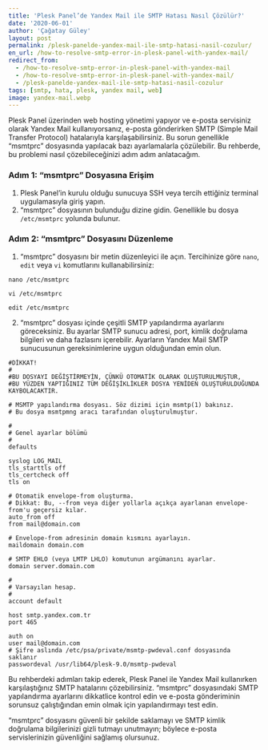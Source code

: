 ```yaml
---
title: 'Plesk Panel’de Yandex Mail ile SMTP Hatası Nasıl Çözülür?'
date: '2020-06-01'
author: 'Çağatay Güley'
layout: post
permalink: /plesk-panelde-yandex-mail-ile-smtp-hatasi-nasil-cozulur/
en_url: /how-to-resolve-smtp-error-in-plesk-panel-with-yandex-mail/
redirect_from:
  - /how-to-resolve-smtp-error-in-plesk-panel-with-yandex-mail
  - /how-to-resolve-smtp-error-in-plesk-panel-with-yandex-mail/
  - /plesk-panelde-yandex-mail-ile-smtp-hatasi-nasil-cozulur
tags: [smtp, hata, plesk, yandex mail, web]
image: yandex-mail.webp
---
```


Plesk Panel üzerinden web hosting yönetimi yapıyor ve e-posta servisiniz olarak Yandex Mail kullanıyorsanız, e-posta gönderirken SMTP (Simple Mail Transfer Protocol) hatalarıyla karşılaşabilirsiniz. Bu sorun genellikle “msmtprc” dosyasında yapılacak bazı ayarlamalarla çözülebilir. Bu rehberde, bu problemi nasıl çözebileceğinizi adım adım anlatacağım.

### **Adım 1: “msmtprc” Dosyasına Erişim**

1. Plesk Panel’in kurulu olduğu sunucuya SSH veya tercih ettiğiniz terminal uygulamasıyla giriş yapın.
2. “msmtprc” dosyasının bulunduğu dizine gidin. Genellikle bu dosya `/etc/msmtprc` yolunda bulunur.

### **Adım 2: “msmtprc” Dosyasını Düzenleme**

1. “msmtprc” dosyasını bir metin düzenleyici ile açın. Tercihinize göre `nano`, `edit` veya `vi` komutlarını kullanabilirsiniz:

```
nano /etc/msmtprc
```

```
vi /etc/msmtprc
```

```
edit /etc/msmtprc
```

2. “msmtprc” dosyası içinde çeşitli SMTP yapılandırma ayarlarını göreceksiniz. Bu ayarlar SMTP sunucu adresi, port, kimlik doğrulama bilgileri ve daha fazlasını içerebilir. Ayarların Yandex Mail SMTP sunucusunun gereksinimlerine uygun olduğundan emin olun.

```
#DİKKAT!
#
#BU DOSYAYI DEĞİŞTİRMEYİN, ÇÜNKÜ OTOMATİK OLARAK OLUŞTURULMUŞTUR,
#BU YÜZDEN YAPTIĞINIZ TÜM DEĞİŞİKLİKLER DOSYA YENİDEN OLUŞTURULDUĞUNDA KAYBOLACAKTIR.

# MSMTP yapılandırma dosyası. Söz dizimi için msmtp(1) bakınız.
# Bu dosya msmtpmng aracı tarafından oluşturulmuştur.

#
# Genel ayarlar bölümü
#
defaults

syslog LOG_MAIL
tls_starttls off
tls_certcheck off
tls on

# Otomatik envelope-from oluşturma.
# Dikkat: Bu, --from veya diğer yollarla açıkça ayarlanan envelope-from'u geçersiz kılar.
auto_from off
from mail@domain.com

# Envelope-from adresinin domain kısmını ayarlayın.
maildomain domain.com

# SMTP EHLO (veya LMTP LHLO) komutunun argümanını ayarlar.
domain server.domain.com

#
# Varsayılan hesap.
#
account default

host smtp.yandex.com.tr
port 465

auth on
user mail@domain.com
# Şifre aslında /etc/psa/private/msmtp-pwdeval.conf dosyasında saklanır
passwordeval /usr/lib64/plesk-9.0/msmtp-pwdeval
```

Bu rehberdeki adımları takip ederek, Plesk Panel ile Yandex Mail kullanırken karşılaştığınız SMTP hatalarını çözebilirsiniz. “msmtprc” dosyasındaki SMTP yapılandırma ayarlarını dikkatlice kontrol edin ve e-posta gönderiminin sorunsuz çalıştığından emin olmak için yapılandırmayı test edin.

“msmtprc” dosyasını güvenli bir şekilde saklamayı ve SMTP kimlik doğrulama bilgilerinizi gizli tutmayı unutmayın; böylece e-posta servislerinizin güvenliğini sağlamış olursunuz.